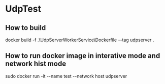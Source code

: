 # UdpTest


## How to build 

  docker build -f .\UdpServerWorkerService\Dockerfile --tag  udpserver .
  
## How to run docker image in interative mode and network hist mode
  sudo docker run -it --name test --network host  udpserver
